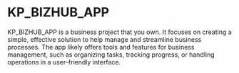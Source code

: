 # KP_BIZHUB_APP
KP_BIZHUB_APP is a business project that you own. It focuses on creating a simple, effective solution to help manage and streamline business processes. The app likely offers tools and features for business management, such as organizing tasks, tracking progress, or handling operations in a user-friendly interface.
